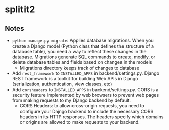 # splitit2

## Notes
- `python manage.py migrate`: Applies database migrations. When you create a Django model (Python class that defines the structure of a database table), you need a way to reflect these changes in the database. Migrations generate SQL commands to create, modify, or delete database tables and fields based on changes in the models
    - Migrations directory keeps track of changes to database 
- Add `rest_framework` to `INSTALLED_APPS` in backend/settings.py. Django REST framework is a toolkit for building Web APIs in Django (serialization, authentication, view classes, etc)
- Add `corsheaders` to `INSTALLED_APPS` in backend/settings.py. CORS is a security feature implemented by web browsers to prevent web pages from making requests to my Django backend by default. 
    - CORS Headers: to allow cross-origin requests, you need to configure your Dajngo backend to include the necessary CORS headers in its HTTP responses. The headers specify which domains or origins are allowed to make requests to your backend. 
